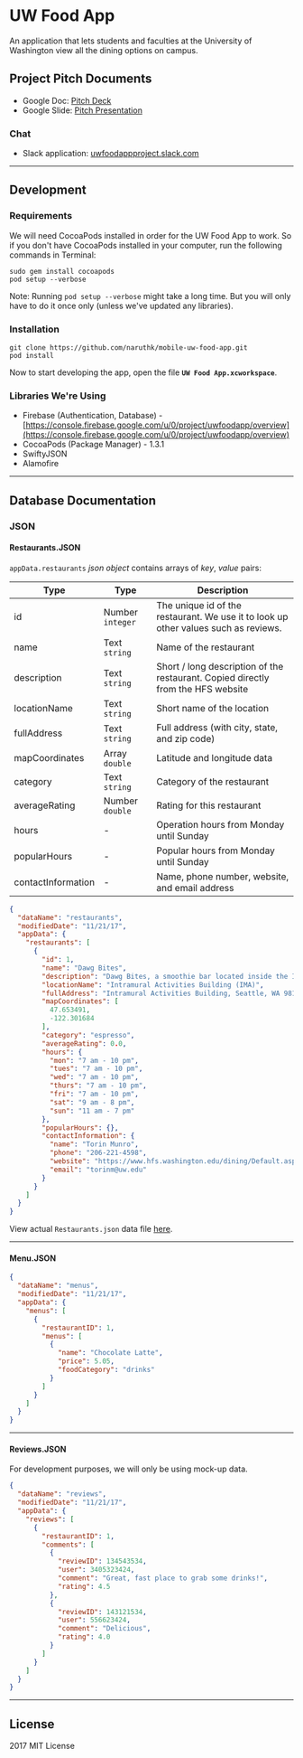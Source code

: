 # UW Food App

An application that lets students and faculties at the University of Washington view all the dining options on campus.

<!--

## Our Inspiration

We’re inspired by the simplicity and convenience provided by established mobile applications such as Yelp and OneBusAway (UW-owned). Yelp offers users the ability to look up restaurants near them, read reviews, provide ratings, and see information on each restaurant. On the other hand, OneBusAway makes it easy for users to check estimated bus wait times. It’s fast, reliable, and easy to use.

## Why Developed It?

While OneBusAway allows us to find bus routes and wait times at each bus stop, we’re building a mobile application that allows us to search for restaurants, food items, prices, popular hours, and lots more. If you’re registered, you can also provide reviews for a restaurant.

## Developers

We’re a team of three funny, talkative, and cheerful individuals: Naruth Kongurai, Demi Tu, and Thipok Cholsaipant.

---- -->

## Project Pitch Documents

- Google Doc: [Pitch Deck](https://docs.google.com/presentation/d/1MVVqnKYfs7XXRjwEztFYqFT89grxo69O_V0npmqn-4U/edit#slide=id.g2891f1afb5_0_83)
- Google Slide: [Pitch Presentation](https://docs.google.com/document/d/1E4Wk3MKEe6RLPMeRxuAHHm1br9HlJo3zwEEgsLuBOeQ)

### Chat

- Slack application: [uwfoodappproject.slack.com](uwfoodappproject.slack.com)

----

## Development

### Requirements

We will need CocoaPods installed in order for the UW Food App to work. So if you don't have CocoaPods installed in your computer, run the following commands in Terminal:

```text
sudo gem install cocoapods
pod setup --verbose
```

Note: Running `pod setup --verbose` might take a long time. But you will only have to do it once only (unless we've updated any libraries).

### Installation

```text
git clone https://github.com/naruthk/mobile-uw-food-app.git
pod install
```

Now to start developing the app, open the file **`UW Food App.xcworkspace`**.

### Libraries We're Using

- Firebase (Authentication, Database) - [https://console.firebase.google.com/u/0/project/uwfoodapp/overview](https://console.firebase.google.com/u/0/project/uwfoodapp/overview)
- CocoaPods (Package Manager) - 1.3.1
- SwiftyJSON
- Alamofire

----

## Database Documentation

### JSON

#### Restaurants.JSON

`appData.restaurants` *json object* contains arrays of *key*, *value* pairs:

| Type | Type | Description |
| ---- | ---- | ------ |
|  id  |  Number `integer` | The unique id of the restaurant. We use it to look up other values such as reviews. |
| name | Text `string` | Name of the restaurant |
| description | Text `string` | Short / long description of the restaurant. Copied directly from the HFS website |
| locationName | Text `string` | Short name of the location |
| fullAddress | Text `string` | Full address (with city, state, and zip code) |
| mapCoordinates | Array `double` | Latitude and longitude data |
| category | Text `string` | Category of the restaurant |
| averageRating | Number `double` | Rating for this restaurant |
| hours | - | Operation hours from Monday until Sunday |
| popularHours | - | Popular hours from Monday until Sunday |
| contactInformation | - | Name, phone number, website, and email address |

```json
{
  "dataName": "restaurants",
  "modifiedDate": "11/21/17",
  "appData": {
    "restaurants": [
      {
        "id": 1,
        "name": "Dawg Bites",
        "description": "Dawg Bites, a smoothie bar located inside the Intramural Activities Building (IMA) on Montlake Boulevard, is a great place to get refreshed after a workout. Choose from a large selection of fresh grab-and-go salads and sandwiches, cold drinks, espresso, and of course, Freshëns blended fruit smoothies.",
        "locationName": "Intramural Activities Building (IMA)",
        "fullAddress": "Intramural Activities Building, Seattle, WA 98195",
        "mapCoordinates": [
          47.653491,
          -122.301684
        ],
        "category": "espresso",
        "averageRating": 0.0,
        "hours": {
          "mon": "7 am - 10 pm",
          "tues": "7 am - 10 pm",
          "wed": "7 am - 10 pm",
          "thurs": "7 am - 10 pm",
          "fri": "7 am - 10 pm",
          "sat": "9 am - 8 pm",
          "sun": "11 am - 7 pm"
        },
        "popularHours": {},
        "contactInformation": {
          "name": "Torin Munro",
          "phone": "206-221-4598",
          "website": "https://www.hfs.washington.edu/dining/Default.aspx?id=336",
          "email": "torinm@uw.edu"
        }
      }
    ]
  }
}
```

View actual `Restaurants.json` data file [here](data/Restaurants.json).

----

#### Menu.JSON

```json
{
  "dataName": "menus",
  "modifiedDate": "11/21/17",
  "appData": {
    "menus": [
      {
        "restaurantID": 1,
        "menus": [
          {
            "name": "Chocolate Latte",
            "price": 5.05,
            "foodCategory": "drinks"
          }
        ]
      }
    ]
  }
}
```

----

#### Reviews.JSON

For development purposes, we will only be using mock-up data.

```json
{
  "dataName": "reviews",
  "modifiedDate": "11/21/17",
  "appData": {
    "reviews": [
      {
        "restaurantID": 1,
        "comments": [
          {
            "reviewID": 134543534,
            "user": 3405323424,
            "comment": "Great, fast place to grab some drinks!",
            "rating": 4.5
          },
          {
            "reviewID": 143121534,
            "user": 556623424,
            "comment": "Delicious",
            "rating": 4.0
          }
        ]
      }
    ]
  }
}
```

----

## License

2017 MIT License